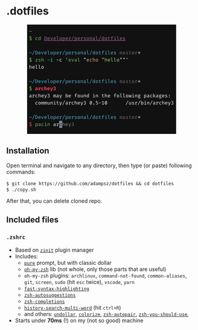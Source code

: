 # .dotfiles

<p align="center">
  <img alt="screenshot" src="./images/screenshot.png">
</p>

## Installation

Open terminal and navigate to any directory, then type (or paste) following commands:

```shell
$ git clone https://github.com/adampsz/dotfiles && cd dotfiles
$ ./copy.sh
```

After that, you can delete cloned repo.

## Included files

### `.zshrc`

- Based on [`zinit`](https://github.com/zdharma/zinit) plugin manager
- Includes:
  - [`pure`](https://github.com/sindresorhus/pure) prompt, but with classic dollar
  - [`oh-my-zsh`](https://github.com/ohmyzsh/ohmyzsh/) lib (not whole, only those parts that are useful)
  - `oh-my-zsh` plugins:
    `archlinux`,
    `command-not-found`,
    `common-aliases`,
    `git`,
    `screen`,
    `sudo` (hit `esc` twice),
    `vscode`,
    `yarn`
  - [`fast-syntax-highlighting`](https://github.com/zdharma/fast-syntax-highlighting)
  - [`zsh-autosuggestions`](https://github.com/zsh-users/zsh-autosuggestions)
  - [`zsh-completions`](https://github.com/zsh-users/zsh-completions)
  - [`history-search-multi-word`](https://github.com/zdharma/history-search-multi-word) (hit `ctrl+R`)
  - and others:
    [`undollar`](https://github.com/zpm-zsh/undollar),
    [`colorize`](https://github.com/zpm-zsh/colorize),
    [`zsh-autopair`](https://github.com/hlissner/zsh-autopair),
    [`zsh-you-should-use`](https://github.com/MichaelAquilina/zsh-you-should-use),
- Starts under **70ms** (!) on my (not so good) machine
